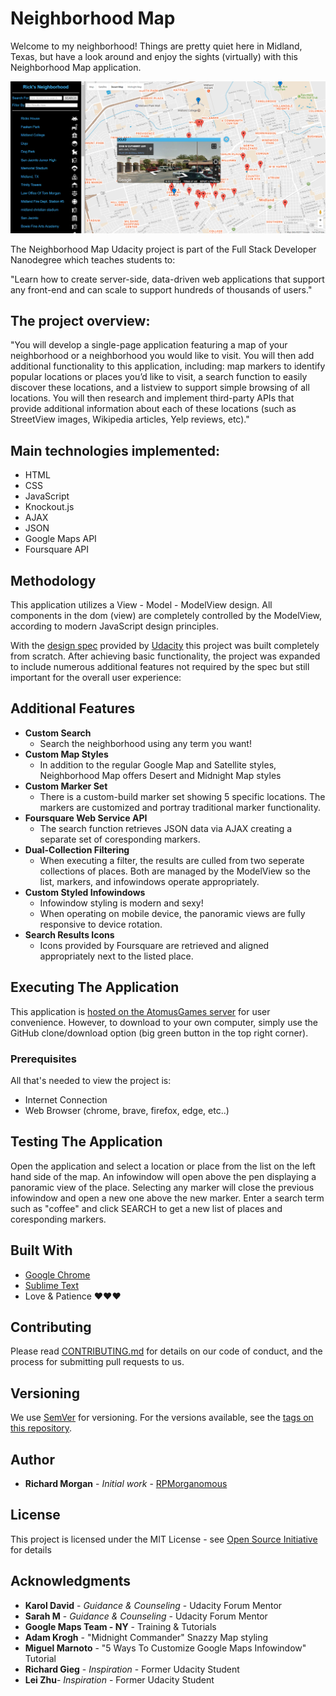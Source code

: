 # Neighborhood Map

Welcome to my neighborhood!  Things are pretty quiet here in Midland, Texas, but have a look around and enjoy the sights (virtually) with this Neighborhood Map application.

![Neighborhood Map](/images/map.png)

The Neighborhood Map Udacity project is part of the Full Stack Developer Nanodegree which teaches students to:

"Learn how to create server-side, data-driven web applications that support any front-end and can scale to support hundreds of thousands of users."

## The project overview:

"You will develop a single-page application featuring a map of your neighborhood or a neighborhood you would like to visit. You will then add additional functionality to this application, including: map markers to identify popular locations or places you’d like to visit, a search function to easily discover these locations, and a listview to support simple browsing of all locations. You will then research and implement third-party APIs that provide additional information about each of these locations (such as StreetView images, Wikipedia articles, Yelp reviews, etc)."

## Main technologies implemented:
* HTML
* CSS
* JavaScript
* Knockout.js
* AJAX
* JSON
* Google Maps API
* Foursquare API

## Methodology

This application utilizes a View - Model - ModelView design.  All components in the dom (view) are completely controlled by the ModelView, according to modern JavaScript design principles.

With the [design spec](https://review.udacity.com/#!/rubrics/17/view) provided by [Udacity](https://www.udacity.com/) this project was built completely from scratch.  After achieving basic functionality, the project was expanded to include numerous additional features not required by the spec but still important for the overall user experience:

## Additional Features

* **Custom Search**
    - Search the neighborhood using any term you want!
* **Custom Map Styles**
    - In addition to the regular Google Map and Satellite styles, Neighborhood Map offers Desert and Midnight Map styles
* **Custom Marker Set**
    - There is a custom-build marker set showing 5 specific locations.  The markers are customized and portray traditional marker functionality.
* **Foursquare Web Service API**
    - The search function retrieves JSON data via AJAX creating a separate set of coresponding markers.
* **Dual-Collection Filtering**
    - When executing a filter, the results are culled from two seperate collections of places.  Both are managed by the ModelView so the list, markers, and infowindows operate appropriately.
* **Custom Styled Infowindows**
    - Infowindow styling is modern and sexy!
    - When operating on mobile device, the panoramic views are fully responsive to device rotation.
* **Search Results Icons**
    - Icons provided by Foursquare are retrieved and aligned appropriately next to the listed place.

## Executing The Application

This application is [hosted on the AtomusGames server](http://www.atomusgames.com/rpm/map-meister/) for user convenience.  However, to download to your own computer, simply use the GitHub clone/download option (big green button in the top right corner).

### Prerequisites

All that's needed to view the project is:
* Internet Connection
* Web Browser (chrome, brave, firefox, edge, etc..)

## Testing The Application

Open the application and select a location or place from the list on the left hand side of the map.  An infowindow will open above the pen displaying a panoramic view of the place.  Selecting any marker will close the previous infowindow and open a new one above the new marker.  Enter a search term such as "coffee" and click SEARCH to get a new list of places and coresponding markers.

## Built With

* [Google Chrome](https://www.google.com/chrome/)
* [Sublime Text](https://www.sublimetext.com/)
* Love & Patience ♥♥♥

## Contributing

Please read [CONTRIBUTING.md](https://github.com/RPMorganomous/contributing/blob/master/README.md) for details on our code of conduct, and the process for submitting pull requests to us.

## Versioning

We use [SemVer](http://semver.org/) for versioning. For the versions available, see the [tags on this repository](https://github.com/RPMorganomous/map-meister). 

## Author

* **Richard Morgan** - *Initial work* - [RPMorganomous](https://github.com/RPMorganomous)

## License

This project is licensed under the MIT License - see [Open Source Initiative](https://opensource.org/licenses/MIT) for details

## Acknowledgments

* **Karol David** - *Guidance & Counseling* - Udacity Forum Mentor
* **Sarah M** - *Guidance & Counseling* - Udacity Forum Mentor
* **Google Maps Team - NY** - Training & Tutorials
* **Adam Krogh** - "Midnight Commander" Snazzy Map styling
* **Miguel Marnoto** - "5 Ways To Customize Google Maps Infowindow" Tutorial
* **Richard Gieg** - *Inspiration* - Former Udacity Student
* **Lei Zhu**- *Inspiration* - Former Udacity Student
